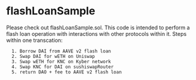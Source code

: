 # flashLoanSample

Please check out flashLoanSample.sol. This code is intended to perform a flash loan operation with interactions with other protocols within it. Steps within one transcation:  
  
      1. Borrow DAI from AAVE v2 flash loan  
      2. Swap DAI for wETH on Uniswap  
      3. Swap wETH for KNC on Kyber network  
      4. Swap KNC for DAI on sushiswapRouter  
      5. return DAO + fee to AAVE v2 flash loan
     
